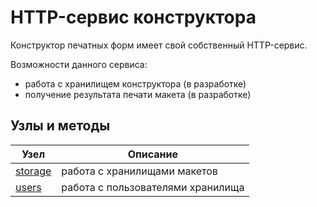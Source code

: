 # HTTP-сервис конструктора

Конструктор печатных форм имеет свой собственный HTTP-сервис. 

Возможности данного сервиса:
* работа с хранилищем конструктора (в разработке)
* получение результата печати макета (в разработке)

## Узлы и методы

| Узел | Описание |
|-|-|
| [storage](http/storage.md) | работа с хранилищами макетов |
| [users](http/users.md) | работа с пользователями хранилища |
